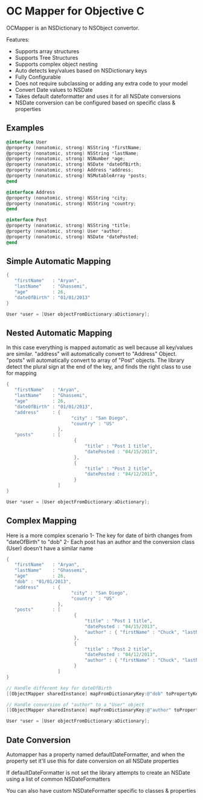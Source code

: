 OC Mapper for Objective C
=========================

OCMapper is an NSDictionary to NSObject convertor.

Features:
- Supports array structures
- Supports Tree Structures
- Supports complex object nesting 
- Auto detects key/values based on NSDictionary keys
- Fully Configurable
- Does not require subclassing or adding any extra code to your model
- Convert Date values to NSDate
- Takes default dateformatter and uses it for all NSDate conversions
- NSDate conversion can be configured based on specific class & properties



Examples
-------------------------
```objective-c
@interface User
@property (nonatomic, strong) NSString *firstName;
@property (nonatomic, strong) NSString *lastName;
@property (nonatomic, strong) NSNumber *age;
@property (nonatomic, strong) NSDate *dateOfBirth;
@property (nonatomic, strong) Address *address;
@property (nonatomic, strong) NSMutableArray *posts;
@end

@interface Address
@property (nonatomic, strong) NSString *city;
@property (nonatomic, strong) NSString *country;
@end

@interface Post
@property (nonatomic, strong) NSString *title;
@property (nonatomic, strong) User *author;
@property (nonatomic, strong) NSDate *datePosted;
@end
```

Simple Automatic Mapping
-------------------------
```objective-c
{
   "firstName"   : "Aryan",
   "lastName"    : "Ghassemi",
   "age"         : 26,
   "dateOfBirth" : "01/01/2013"
}

User *user = [User objectFromDictionary:aDictionary];
```

Nested Automatic Mapping
-------------------------
In this case everything is mapped automatic as well because all key/values are similar.
"address" will automatically convert to "Address" Object.
"posts" will automatically convert to array of "Post" objects.
The library detect the plural sign at the end of the key, and finds the right class to use for mapping
```objective-c
{
   "firstName"   : "Aryan",
   "lastName"    : "Ghassemi",
   "age"         : 26,
   "dateOfBirth" : "01/01/2013",
   "address"     : { 
                        "city" : "San Diego", 
                        "country" : "US"  
                   },
   "posts"       : [
                         {
                             "title" : "Post 1 title",
                             "datePosted : "04/15/2013",
                         },
                         {
                             "title" : "Post 2 title",
                             "datePosted : "04/12/2013",
                         }
                   ]
}

User *user = [User objectFromDictionary:aDictionary];
```

Complex Mapping
-------------------------
Here is a more complex scenario
1- The key for date of birth changes from "dateOfBirth" to "dob"
2- Each post has an author and the conversion class (User) doesn't have a similar name
```objective-c
{
   "firstName"   : "Aryan",
   "lastName"    : "Ghassemi",
   "age"         : 26,
   "dob" : "01/01/2013",
   "address"     : { 
                        "city" : "San Diego", 
                        "country" : "US"  
                   },
   "posts"       : [
                         {
                             "title" : "Post 1 title",
                             "datePosted : "04/15/2013",
                             "author" : { "firstName" : "Chuck", "lastName" : "Norris" }
                         },
                         {
                             "title" : "Post 2 title",
                             "datePosted : "04/12/2013",
                             "author" : { "firstName" : "Chuck", "lastName" : "Norris" }
                         }
                   ]
}

// Handle different key for dateOfBirth
[[ObjectMapper sharedInstance] mapFromDictionaryKey:@"dob" toPropertyKey:@"dateOfBirth" forClass:[User class]];

// Handle conversion of "author" to a "User" object
[[ObjectMapper sharedInstance] mapFromDictionaryKey:@"author" toPropertyKey:@"author" withObjectType:[User class] forClass:[Comment class]];

User *user = [User objectFromDictionary:aDictionary];
```

Date Conversion
-------------------------
Automapper has a property named defaultDateFormatter, and when the property set it'll use this for date conversion on all NSDate properties

If defaultDateFormatter is not set the library attempts to create an NSDate using a list of common NSDateFormatters

You can also have custom NSDateFormatter specific to classes & properties
